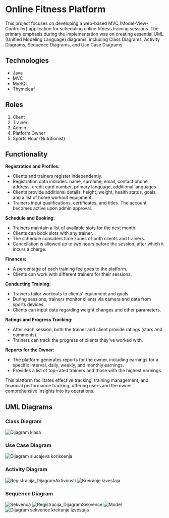 # Online Fitness Platform

This project focuses on developing a web-based MVC (Model-View-Controller) application for scheduling online fitness training sessions. 
The primary emphasis during the implementation was on creating essential UML (Unified Modeling Language) diagrams, including Class Diagrams, Activity Diagrams, Sequence Diagrams, and Use Case Diagrams.

## Technologies
- Java
- MVC
- MySQL
- Thymeleaf

## Roles
1. Client
2. Trainer
3. Admin
4. Platform Owner
5. Sports Hour (Nutritionist)

## Functionality
**Registration and Profiles:**
- Clients and trainers register independently.
- Registration data includes: name, surname, email, contact phone, address, credit card number, primary language, additional languages.
- Clients provide additional details: height, weight, health status, goals, and a list of home workout equipment.
- Trainers input qualifications, certificates, and titles. The account becomes active upon admin approval.

**Schedule and Booking:**
- Trainers maintain a list of available slots for the next month.
- Clients can book slots with any trainer.
- The schedule considers time zones of both clients and trainers.
- Cancellation is allowed up to two hours before the session, after which it incurs a charge.

**Finances:**
- A percentage of each training fee goes to the platform.
- Clients can work with different trainers for their sessions.

**Conducting Training:**
- Trainers tailor workouts to clients' equipment and goals.
- During sessions, trainers monitor clients via camera and data from sports devices.
- Clients can input data regarding weight changes and other parameters.

**Ratings and Progress Tracking:**
- After each session, both the trainer and client provide ratings (stars and comments).
- Trainers can track the progress of clients they've worked with.

**Reports for the Owner:**
- The platform generates reports for the owner, including earnings for a specific interval, daily, weekly, and monthly earnings.
- Provides a list of top-rated trainers and those with the highest earnings.

This platform facilitates effective tracking, training management, and financial performance tracking, offering users and the owner comprehensive insights into its operations.

## UML Diagrams

### Class Diagram
![Dijagram klasa](https://github.com/anna02272/Specifikacije2022-projekat/assets/96575598/be02d14c-1925-447a-9233-fcdda05dd939)

### Use Case Diagram
![Dijagram slucajeva koriscenja](https://github.com/anna02272/Specifikacije2022-projekat/assets/96575598/3fd182ce-092d-428e-b486-0527b3ddb622)

### Activity Diagram
![Registracija_DijagramAktivnosti](https://github.com/anna02272/Specifikacije2022-projekat/assets/96575598/84dbe5dd-0574-486c-8ca5-39a1773d1a8b)
![Kreiranje izvestaja](https://github.com/anna02272/Specifikacije2022-projekat/assets/96575598/ead85934-5dc8-4c62-9699-f6a216aa85eb)

### Sequence Diagram
![Sekvenca](https://github.com/anna02272/Specifikacije2022-projekat/assets/96575598/e8acaeac-4688-4a01-b276-87a902d20ab0)
![Registracija_DijagramSekvence](https://github.com/anna02272/Specifikacije2022-projekat/assets/96575598/aa341dbe-9ed2-4222-8d64-ba1ed8301add)
![Model](https://github.com/anna02272/Specifikacije2022-projekat/assets/96575598/4bcb0dde-ede1-46b5-a84a-ee32c14cda6a)
![Dijagram sekvence kreiranje izvestaja](https://github.com/anna02272/Specifikacije2022-projekat/assets/96575598/64a42bb4-6632-4728-a6f9-6262373dfbc8)

